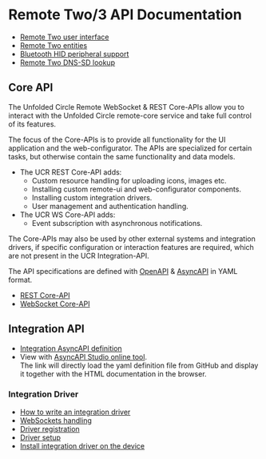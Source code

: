 # Remote Two/3 API Documentation

- [Remote Two user interface](remote-ui.md)
- [Remote Two entities](entities/README.md)
- [Bluetooth HID peripheral support](bt/README.md)
- [Remote Two DNS-SD lookup](discovery.md)

## Core API

The Unfolded Circle Remote WebSocket & REST Core-APIs allow you to interact with the Unfolded Circle remote-core service
and take full control of its features.

The focus of the Core-APIs is to provide all functionality for the UI application and the web-configurator.
The APIs are specialized for certain tasks, but otherwise contain the same functionality and data models.

- The UCR REST Core-API adds:
    - Custom resource handling for uploading icons, images etc.
    - Installing custom remote-ui and web-configurator components.
    - Installing custom integration drivers.
    - User management and authentication handling.
- The UCR WS Core-API adds:
    - Event subscription with asynchronous notifications.

The Core-APIs may also be used by other external systems and integration drivers, if specific configuration or
interaction features are required, which are not present in the UCR Integration-API.

The API specifications are defined with [OpenAPI](https://swagger.io/specification/) & [AsyncAPI](https://www.asyncapi.com/)
in YAML format.

- [REST Core-API](https://unfoldedcircle.github.io/core-api/rest/)
- [WebSocket Core-API](https://unfoldedcircle.github.io/core-api/ws/)

## Integration API

- [Integration AsyncAPI definition](https://unfoldedcircle.github.io/core-api/integration/)
- View with [AsyncAPI Studio online tool](https://studio.asyncapi.com/?url=https://raw.githubusercontent.com/unfoldedcircle/core-api/main/integration-api/UCR-integration-asyncapi.yaml).  
  The link will directly load the yaml definition file from GitHub and display it together with the HTML documentation in
  the browser.

### Integration Driver

- [How to write an integration driver](integration-driver/write-integration-driver.md)
- [WebSockets handling](integration-driver/websocket.md)
- [Driver registration](integration-driver/driver-registration.md)
- [Driver setup](integration-driver/driver-setup.md)
- [Install integration driver on the device](integration-driver/driver-installation.md)
